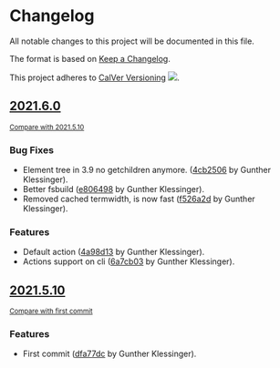<!-- AUTOMATICALLY GENERATED FILE - DO NOT DIRECTLY EDIT!

Direct edits will be gone after next CI build.
By: gk@axgk (Sun Aug  1 20:21:25 2021)
Command Line (see duties.py):

    /home/gk/miniconda3/envs/devapps_py37/bin/doc pre_process \
     --gen_theme_link \
     --gen_last_modify_date \
     --gen_change_log \
     --gen_credits_page \
     --gen_auto_docs \
     --lit_prog_evaluation=md \
     --lit_prog_evaluation_timeout=5 \
     --lit_prog_on_err_keep_running=false
-->

# Changelog
All notable changes to this project will be documented in this file.

The format is based on [Keep a Changelog](http://keepachangelog.com/en/1.0.0/).

This project adheres to [CalVer Versioning](http://calver.org) ![](https://img.shields.io/badge/calver-YYYY.M.D-22bfda.svg).

## [2021.6.0](https://github.com/AXGKl/devapps/releases/tag/2021.6.0)
<small>[Compare with 2021.5.10](https://github.com/AXGKl/devapps/compare/2021.5.10...2021.6.0)</small>

### Bug Fixes
- Element tree in 3.9 no getchildren anymore. ([4cb2506](https://github.com/AXGKl/devapps/commit/4cb25067492f9094f004426142a5c2b6de02db45) by Gunther Klessinger).
- Better fsbuild ([e806498](https://github.com/AXGKl/devapps/commit/e806498a3da4b039e4d5f63d02f64e234b2b667e) by Gunther Klessinger).
- Removed cached termwidth, is now fast ([f526a2d](https://github.com/AXGKl/devapps/commit/f526a2d77c72192cda9d8c4c21f6fd2d0dfcdaa4) by Gunther Klessinger).

### Features
- Default action ([4a98d13](https://github.com/AXGKl/devapps/commit/4a98d139de79f77df7930a0c77180f42e2070c66) by Gunther Klessinger).
- Actions support on cli ([6a7cb03](https://github.com/AXGKl/devapps/commit/6a7cb034bd8937c6627be5e2df6e8815c8fa625d) by Gunther Klessinger).


## [2021.5.10](https://github.com/AXGKl/devapps/releases/tag/2021.5.10)
<small>[Compare with first commit](https://github.com/AXGKl/devapps/compare/dfa77dc11d198ea31d4f1399a429acb77303b06b...2021.5.10)</small>

### Features
- First commit ([dfa77dc](https://github.com/AXGKl/devapps/commit/dfa77dc11d198ea31d4f1399a429acb77303b06b) by Gunther Klessinger).

